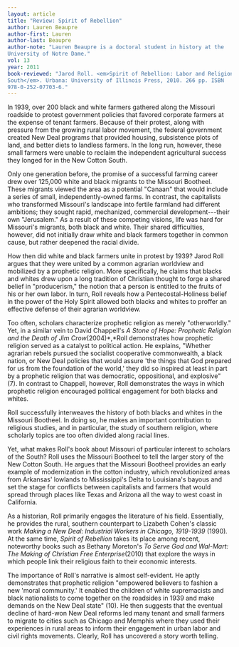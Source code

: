 ```yaml
---
layout: article
title: "Review: Spirit of Rebellion"
author: Lauren Beaupre
author-first: Lauren
author-last: Beaupre
author-note: "Lauren Beaupre is a doctoral student in history at the
University of Notre Dame."
vol: 13
year: 2011
book-reviewed: "Jarod Roll. <em>Spirit of Rebellion: Labor and Religion in the New Cotton
South</em>. Urbana: University of Illinois Press, 2010. 266 pp. ISBN
978-0-252-07703-6."
---
```


In 1939, over 200 black and white farmers gathered along the Missouri
roadside to protest government policies that favored corporate farmers
at the expense of tenant farmers. Because of their protest, along with
pressure from the growing rural labor movement, the federal government
created New Deal programs that provided housing, subsistence plots of
land, and better diets to landless farmers. In the long run, however,
these small farmers were unable to reclaim the independent agricultural
success they longed for in the New Cotton South.

Only one generation before, the promise of a successful farming career
drew over 125,000 white and black migrants to the Missouri Bootheel.
These migrants viewed the area as a potential "Canaan" that would
include a series of small, independently-owned farms. In contrast, the
capitalists who transformed Missouri's landscape into fertile farmland
had different ambitions; they sought rapid, mechanized, commercial
development---their own "Jerusalem." As a result of these competing
visions, life was hard for Missouri's migrants, both black and white.
Their shared difficulties, however, did not initially draw white and
black farmers together in common cause, but rather deepened the racial
divide.

How then did white and black farmers unite in protest by 1939? Jarod
Roll argues that they were united by a common agrarian worldview and
mobilized by a prophetic religion. More specifically, he claims that
blacks and whites drew upon a long tradition of Christian thought to
forge a shared belief in "producerism," the notion that a person is
entitled to the fruits of his or her own labor. In turn, Roll reveals
how a Pentecostal-Holiness belief in the power of the Holy Spirit
allowed both blacks and whites to proffer an effective defense of their
agrarian worldview.

Too often, scholars characterize prophetic religion as merely
"otherworldly." Yet, in a similar vein to David Chappell's *A Stone of
Hope: Prophetic Religion and the Death of Jim Crow*(2004)*,*Roll
demonstrates how prophetic religion served as a catalyst to political
action. He explains, "Whether agrarian rebels pursued the socialist
cooperative commonwealth, a black nation, or New Deal policies that
would assure 'the things that God prepared for us from the foundation of
the world,' they did so inspired at least in part by a prophetic
religion that was democratic, oppositional, and explosive" (7). In
contrast to Chappell, however, Roll demonstrates the ways in which
prophetic religion encouraged political engagement for both blacks and
whites.

Roll successfully interweaves the history of both blacks and whites in the
Missouri Bootheel. In doing so, he makes an important contribution to
religious studies, and in particular, the study of southern religion,
where scholarly topics are too often divided along racial lines.

Yet, what makes Roll's book about Missouri of particular interest to
scholars of the South? Roll uses the Missouri Bootheel to tell the
larger story of the New Cotton South. He argues that the Missouri
Bootheel provides an early example of modernization in the cotton
industry, which revolutionized areas from Arkansas' lowlands to
Mississippi's Delta to Louisiana's bayous and set the stage for
conflicts between capitalists and farmers that would spread through
places like Texas and Arizona all the way to west coast in California.

As a historian, Roll primarily engages the literature of his field.
Essentially, he provides the rural, southern counterpart to Lizabeth
Cohen's classic work *Making a New Deal: Industrial Workers in Chicago,
1919-1939* (1990)*.* At the same time, *Spirit of Rebellion* takes its
place among recent, noteworthy books such as Bethany Moreton's *To Serve
God and Wal-Mart: The Making of Christian Free Enterprise*(2010) that
explore the ways in which people link their religious faith to their
economic interests.

The importance of Roll's narrative is almost self-evident. He aptly
demonstrates that prophetic religion "empowered believers to fashion a
new 'moral community.' It enabled the children of white supremacists and
black nationalists to come together on the roadsides in 1939 and make
demands on the New Deal state" (10). He then suggests that the eventual
decline of hard-won New Deal reforms led many tenant and small farmers
to migrate to cities such as Chicago and Memphis where they used their
experiences in rural areas to inform their engagement in urban labor and
civil rights movements. Clearly, Roll has uncovered a story worth
telling.
